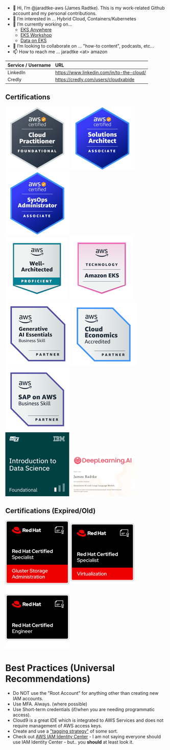 - 👋 Hi, I’m @jaradtke-aws (James Radtke).  This is my work-related Github account and my personal contributions.
- 👀 I’m interested in ... Hybrid Cloud, Containers/Kubernetes
- 🌱 I’m currently working on... 
  - [EKS Anywhere](https://github.com/aws/eks-anywhere) 
  - [EKS Workshop](https://github.com/aws-samples/eks-workshop-v2)
  - [Data on EKS](https://github.com/jaradtke-aws/data-on-eks)
- 💞️ I’m looking to collaborate on ... "how-to content", podcasts, etc...
- 📫 How to reach me ... jaradtke \<at> amazon 


| Service / Username       | URL |
|:-------------------------|:------------------------------------------|
| LinkedIn                 | https://www.linkedin.com/in/to-the-cloud/ |
| Credly                   | https://credly.com/users/cloudxabide      |

## Certifications
![AWS Certified Cloud Practitioner](./images/aws-certified-cloud-practitioner-200x200.png)
![AWS Certified Solutions Architect Associate](./images/aws-certified-solutions-architect-associate-200x200.png)
![AWS Certified SysOps Administrator Associate](./images/aws-certified-sysops-associate-200x200.png)
<BR>
![AWS Well-Architected](images/aws-well-architected-proficient-198x198.png)
![AWS Technology - Amazon EKS](images/aws-technology-amazon-eks-200x200.png)
<BR>
![AWS Generative AI Essentials](images/aws-partner-generative-ai-essentials-business-204x204.png)
![AWS Cloud Economics](images/aws-partner-cloud-economics-accreditation-200x200.png)
![SAP on AWS](images/aws-partner-sap-on-aws-200x200.png)
<BR>
![IBM (edX) Intro to Data Science](./images/IBM_edX-introduction-to-data-science-200x200.png)
![Deeplearning.AI - GenAI with Large Language Models](./images/GenAI-with-LLM-200x200.png)
## Certifications (Expired/Old)
![Red Hat Certified Specialist in Gluster Storage Administration](./images/RedHatCertifiedSpecialist_in_GlusterStorageAdministration-200x200.png)
![Red Hat Certified Specialist in Virtualization](./images/RedHatCertifiedSpecialist_in_Virtualization-200x200.png)
![Red Hat Certified Engineer](./images/RedHatCertifiedEngineer-200x200.png)

# Best Practices (Universal Recommendations)
* Do NOT use the "Root Account" for anything other than creating new IAM accounts.
* Use MFA.  Always. (where possible)
* Use Short-term credentials (if/when you are needing programmatic access).
* Cloud9 is a great IDE which is integrated to AWS Services and does not require management of AWS access keys.
* Create and use a ["tagging strategy"](https://docs.aws.amazon.com/general/latest/gr/aws_tagging.html) of some sort.
* Check out [AWS IAM Identity Center](https://aws.amazon.com/iam/identity-center/) - I am not saying everyone should use IAM Identity Center - but.. you **should** at least look it.

<!---
jaradtke-aws/jaradtke-aws is a ✨ special ✨ repository because its `README.md` (this file) appears on your GitHub profile.
You can click the Preview link to take a look at your changes.
--->
